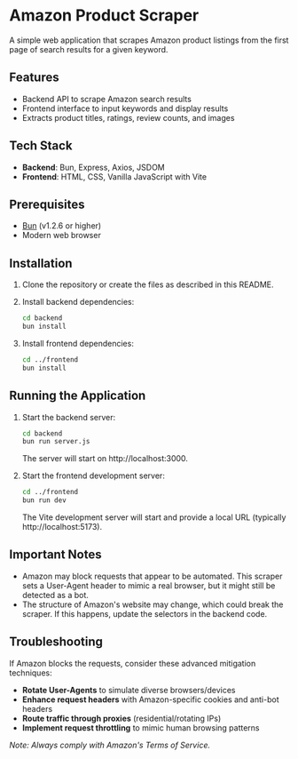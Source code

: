 # Amazon Product Scraper

A simple web application that scrapes Amazon product listings from the first page of search results for a given keyword.

## Features

- Backend API to scrape Amazon search results
- Frontend interface to input keywords and display results
- Extracts product titles, ratings, review counts, and images

## Tech Stack

- **Backend**: Bun, Express, Axios, JSDOM
- **Frontend**: HTML, CSS, Vanilla JavaScript with Vite

## Prerequisites

- [Bun](https://bun.sh/) (v1.2.6 or higher)
- Modern web browser

## Installation

1. Clone the repository or create the files as described in this README.

2. Install backend dependencies:
   ```bash
   cd backend
   bun install
   ```

3. Install frontend dependencies:
   ```bash
   cd ../frontend
   bun install
   ```

## Running the Application

1. Start the backend server:
   ```bash
   cd backend
   bun run server.js
   ```
   The server will start on http://localhost:3000.

2. Start the frontend development server:
   ```bash
   cd ../frontend
   bun run dev
   ```
   The Vite development server will start and provide a local URL (typically http://localhost:5173).

## Important Notes

- Amazon may block requests that appear to be automated. This scraper sets a User-Agent header to mimic a real browser, but it might still be detected as a bot.
- The structure of Amazon's website may change, which could break the scraper. If this happens, update the selectors in the backend code.

## Troubleshooting

If Amazon blocks the requests, consider these advanced mitigation techniques:

- **Rotate User-Agents** to simulate diverse browsers/devices 
- **Enhance request headers** with Amazon-specific cookies and anti-bot headers  
- **Route traffic through proxies** (residential/rotating IPs)  
- **Implement request throttling** to mimic human browsing patterns  

*Note: Always comply with Amazon's Terms of Service.*
